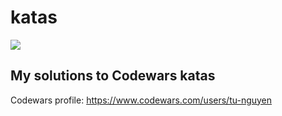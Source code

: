 # katas

[![](https://www.codewars.com/users/tu-nguyen/badges/large)](https://www.codewars.com/users/tu-nguyen)

## My solutions to Codewars katas

Codewars profile: https://www.codewars.com/users/tu-nguyen